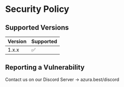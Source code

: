 # Security Policy

## Supported Versions


| Version | Supported          |
| ------- | ------------------ |
| 1.x.x   | :white_check_mark: |

## Reporting a Vulnerability

Contact us on our Discord Server -> azura.best/discord

